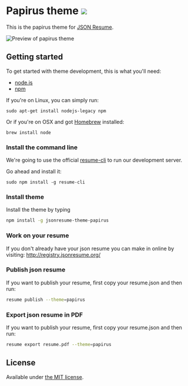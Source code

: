 # Papirus theme [![](https://badge.fury.io/js/jsonresume-theme-papirus.svg)](https://www.npmjs.org/package/jsonresume-theme-papirus)

This is the papirus theme for [JSON Resume](http://jsonresume.org/).


![Preview of papirus theme](https://raw.githubusercontent.com/konalexiou/jsonresume-theme-elegant/master/papirus.png)

## Getting started

To get started with theme development, this is what you'll need:

- [node.js](http://howtonode.org/how-to-install-nodejs)
- [npm](http://howtonode.org/introduction-to-npm)

If you're on Linux, you can simply run:

```
sudo apt-get install nodejs-legacy npm
```

Or if you're on OSX and got [Homebrew](http://brew.sh/) installed:
```
brew install node
```

### Install the command line

We're going to use the official [resume-cli](https://github.com/jsonresume/resume-cli) to run our development server.

Go ahead and install it:

```
sudo npm install -g resume-cli
```

### Install theme

Install the theme by typing
```bash
npm install -g jsonresume-theme-papirus
```

### Work on your resume

If you don't already have your json resume you can make in online by visiting:
http://registry.jsonresume.org/

### Publish json resume

If you want to publish your resume, first copy your resume.json and then run:

```bash
resume publish --theme=papirus
```

### Export json resume in PDF

If you want to publish your resume, first copy your resume.json and then run:

```bash
resume export resume.pdf --theme=papirus
```

## License

Available under [the MIT license](http://mths.be/mit).
